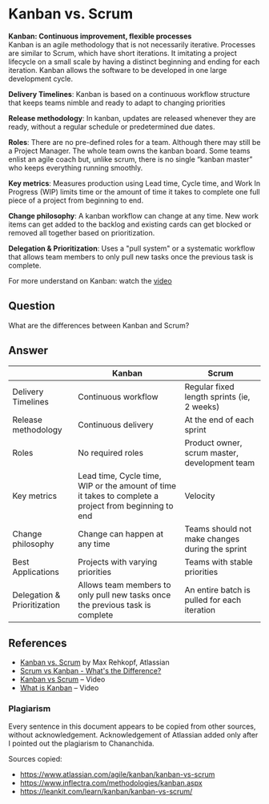 Kanban vs. Scrum
===
**Kanban: Continuous improvement, flexible processes** <br />
Kanban is an agile methodology that is not necessarily iterative. Processes are similar to Scrum, which have short iterations. It imitating a project lifecycle on a small scale by having a distinct beginning and ending for each iteration. Kanban allows the software to be developed in one large development cycle.

**Delivery Timelines**: Kanban is based on a continuous workflow structure that keeps teams nimble and ready to adapt to changing priorities

**Release methodology**: In kanban, updates are released whenever they are ready, without a regular schedule or predetermined due dates.

**Roles**: There are no pre-defined roles for a team. Although there may still be a Project Manager. The whole team owns the kanban board. Some teams enlist an agile coach but, unlike scrum, there is no single “kanban master” who keeps everything running smoothly.

**Key metrics**: Measures production using Lead time, Cycle time, and Work In Progress (WIP) limits time or the amount of time it takes to complete one full piece of a project from beginning to end.

**Change philosophy**: A kanban workflow can change at any time. New work items can get added to the backlog and existing cards can get blocked or removed all together based on prioritization.

**Delegation & Prioritization**: Uses a "pull system" or a systematic workflow that allows team members to only pull new tasks once the previous task is complete.

For more understand on Kanban: watch the [video](https://www.youtube.com/watch?v=R8dYLbJiTUE)

Question
---
What are the differences between Kanban and Scrum?

Answer
---
|                           |Kanban                          |Scrum                                          |
|---------------------------|--------------------------------|-----------------------------------------------|
|Delivery Timelines         |Continuous workflow             |Regular fixed length sprints (ie, 2 weeks)     |
|Release methodology        |Continuous delivery             |At the end of each sprint                      |
|Roles                      |No required roles               |Product owner, scrum master, development team  |
|Key metrics                |Lead time, Cycle time, WIP or the amount of time it takes to complete a project from beginning to end      |Velocity                                       |
|Change philosophy          |Change can happen at any time   |Teams should not make changes during the sprint|
|Best Applications          |Projects with varying priorities|Teams with stable priorities                   |
|Delegation & Prioritization|Allows team members to only pull new tasks once the previous task is complete|An entire batch is pulled for each iteration|

References
---
- [Kanban vs. Scrum](https://www.atlassian.com/agile/kanban/kanban-vs-scrum) by Max Rehkopf, Atlassian
- [Scrum vs Kanban - What's the Difference?](https://www.youtube.com/watch?v=rIaz-l1Kf8w&feature=youtu.be)
- [Kanban vs Scrum](https://leankit.com/learn/kanban/kanban-vs-scrum/) – Video
- [What is Kanban](https://www.youtube.com/watch?v=R8dYLbJiTUE) – Video

### Plagiarism

Every sentence in this document appears to be copied from other sources, without acknowledgement.  Acknowledgement of Atlassian added only after I pointed out the plagiarism to Chananchida.

Sources copied:

* https://www.atlassian.com/agile/kanban/kanban-vs-scrum
* https://www.inflectra.com/methodologies/kanban.aspx
* https://leankit.com/learn/kanban/kanban-vs-scrum/
